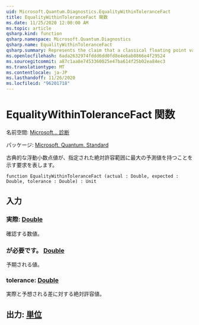 ```yaml
---
uid: Microsoft.Quantum.Diagnostics.EqualityWithinToleranceFact
title: EqualityWithinToleranceFact 関数
ms.date: 11/25/2020 12:00:00 AM
ms.topic: article
qsharp.kind: function
qsharp.namespace: Microsoft.Quantum.Diagnostics
qsharp.name: EqualityWithinToleranceFact
qsharp.summary: Represents the claim that a classical floating point value has the expected value up to a given absolute tolerance.
ms.openlocfilehash: 6ada2632974fddd6dd0fd8e4e6ab0866e4f29524
ms.sourcegitcommit: a87c1aa8e7453360025e47ba614f25b02ea84ec3
ms.translationtype: MT
ms.contentlocale: ja-JP
ms.lasthandoff: 11/26/2020
ms.locfileid: "96201718"
---
```

# <a name="equalitywithintolerancefact-function"></a>EqualityWithinToleranceFact 関数

名前空間: [Microsoft... 診断](xref:Microsoft.Quantum.Diagnostics)

パッケージ: [Microsoft. Quantum. Standard](https://nuget.org/packages/Microsoft.Quantum.Standard)


古典的な浮動小数点値が、指定された絶対許容範囲に最大の予測値を持つことを示す要求を表します。

```qsharp
function EqualityWithinToleranceFact (actual : Double, expected : Double, tolerance : Double) : Unit
```


## <a name="input"></a>入力

### <a name="actual--double"></a>実際: [Double](xref:microsoft.quantum.lang-ref.double)

確認する数値。


### <a name="expected--double"></a>が必要です。 [Double](xref:microsoft.quantum.lang-ref.double)

予期される値。


### <a name="tolerance--double"></a>tolerance: [Double](xref:microsoft.quantum.lang-ref.double)

実際と予想される差に対する絶対許容値。



## <a name="output--unit"></a>出力: [単位](xref:microsoft.quantum.lang-ref.unit)

